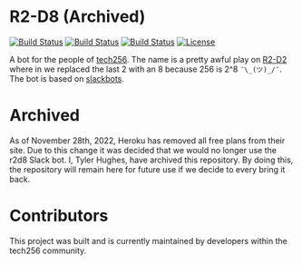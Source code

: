 # R2-D8 (Archived)

[![Build Status](https://github.com/tech256/r2d8/actions/workflows/node.js.yml/badge.svg)](https://github.com/tech256/r2d8/actions/workflows/node.js.yml)
[![Build Status](https://circleci.com/gh/tech256/r2d8.svg?style=svg)](https://app.circleci.com/pipelines/github/tech256/r2d8)
[![Build Status](https://travis-ci.org/tech256/r2d8.svg?branch=master)](https://travis-ci.org/tech256/r2d8)
[![License](https://img.shields.io/badge/License-Apache%202.0-blue.svg)](https://opensource.org/licenses/Apache-2.0)

A bot for the people of [tech256][tech256]. The name is a pretty awful play
on [R2-D2][r2d2] where in we replaced the last 2 with an 8 because 256 is
2^8 `¯\_(ツ)_/¯`. The bot is based on [slackbots][slackbots].

# Archived
As of November 28th, 2022, Heroku has removed all free plans from their site. Due to this change it was decided that we would no longer use the r2d8 Slack bot. I, Tyler Hughes, have archived this repository. By doing this, the repository will remain here for future use if we decide to every bring it back.

# Contributors

This project was built and is currently maintained by developers within the tech256 community.

[tech256]: http://tech256.com
[r2d2]: http://en.wikipedia.org/wiki/R2-D2
[slackbots]: https://github.com/mishk0/slack-bot-api

